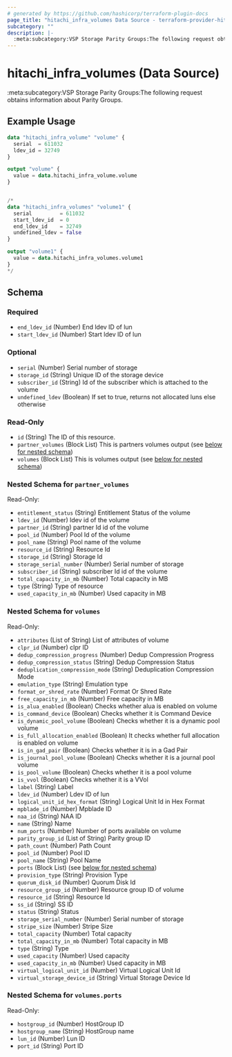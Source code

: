 ```yaml
---
# generated by https://github.com/hashicorp/terraform-plugin-docs
page_title: "hitachi_infra_volumes Data Source - terraform-provider-hitachi"
subcategory: ""
description: |-
  :meta:subcategory:VSP Storage Parity Groups:The following request obtains information about Parity Groups.
---
```


# hitachi_infra_volumes (Data Source)

:meta:subcategory:VSP Storage Parity Groups:The following request obtains information about Parity Groups.

## Example Usage

```terraform
data "hitachi_infra_volume" "volume" {
  serial  = 611032
  ldev_id = 32749
}

output "volume" {
  value = data.hitachi_infra_volume.volume
}


/*
data "hitachi_infra_volumes" "volume1" {
  serial         = 611032
  start_ldev_id  = 0
  end_ldev_id    = 32749
  undefined_ldev = false
}

output "volume1" {
  value = data.hitachi_infra_volumes.volume1
}
*/
```

<!-- schema generated by tfplugindocs -->
## Schema

### Required

- `end_ldev_id` (Number) End ldev ID of lun
- `start_ldev_id` (Number) Start ldev ID of lun

### Optional

- `serial` (Number) Serial number of storage
- `storage_id` (String) Unique ID of the storage device
- `subscriber_id` (String) Id of the subscriber which is attached to the volume
- `undefined_ldev` (Boolean) If set to true, returns not allocated luns else otherwise

### Read-Only

- `id` (String) The ID of this resource.
- `partner_volumes` (Block List) This is partners volumes output (see [below for nested schema](#nestedblock--partner_volumes))
- `volumes` (Block List) This is volumes output (see [below for nested schema](#nestedblock--volumes))

<a id="nestedblock--partner_volumes"></a>
### Nested Schema for `partner_volumes`

Read-Only:

- `entitlement_status` (String) Entitlement Status of the volume
- `ldev_id` (Number) ldev id of the volume
- `partner_id` (String) partner Id id  of the volume
- `pool_id` (Number) Pool Id of the volume
- `pool_name` (String) Pool name of the volume
- `resource_id` (String) Resource Id
- `storage_id` (String) Storage Id
- `storage_serial_number` (Number) Serial number of storage
- `subscriber_id` (String) subscriber Id id  of the volume
- `total_capacity_in_mb` (Number) Total capacity in MB
- `type` (String) Type of resource
- `used_capacity_in_mb` (Number) Used capacity in MB


<a id="nestedblock--volumes"></a>
### Nested Schema for `volumes`

Read-Only:

- `attributes` (List of String) List of attributes of volume
- `clpr_id` (Number) clpr ID
- `dedup_compression_progress` (Number) Dedup Compression Progress
- `dedup_compression_status` (String) Dedup Compression Status
- `deduplication_compression_mode` (String) Deduplication Compression Mode
- `emulation_type` (String) Emulation type
- `format_or_shred_rate` (Number) Format Or Shred Rate
- `free_capacity_in_mb` (Number) Free capacity in MB
- `is_alua_enabled` (Boolean) Checks whether alua is enabled on volume
- `is_command_device` (Boolean) Checks whether it is Command Device
- `is_dynamic_pool_volume` (Boolean) Checks whether it is a dynamic pool volume
- `is_full_allocation_enabled` (Boolean) It checks whether full allocation is enabled on volume
- `is_in_gad_pair` (Boolean) Checks whether it is in a Gad Pair
- `is_journal_pool_volume` (Boolean) Checks whether it is a journal pool volume
- `is_pool_volume` (Boolean) Checks whether it is a pool volume
- `is_vvol` (Boolean) Checks whether it is a VVol
- `label` (String) Label
- `ldev_id` (Number) Ldev ID of lun
- `logical_unit_id_hex_format` (String) Logical Unit Id in Hex Format
- `mpblade_id` (Number) Mpblade ID
- `naa_id` (String) NAA ID
- `name` (String) Name
- `num_ports` (Number) Number of ports available on volume
- `parity_group_id` (List of String) Parity group ID
- `path_count` (Number) Path Count
- `pool_id` (Number) Pool ID
- `pool_name` (String) Pool Name
- `ports` (Block List) (see [below for nested schema](#nestedblock--volumes--ports))
- `provision_type` (String) Provision Type
- `quorum_disk_id` (Number) Quorum Disk Id
- `resource_group_id` (Number) Resource group ID of volume
- `resource_id` (String) Resource Id
- `ss_id` (String) SS ID
- `status` (String) Status
- `storage_serial_number` (Number) Serial number of storage
- `stripe_size` (Number) Stripe Size
- `total_capacity` (Number) Total capacity
- `total_capacity_in_mb` (Number) Total capacity in MB
- `type` (String) Type
- `used_capacity` (Number) Used capacity
- `used_capacity_in_mb` (Number) Used capacity in MB
- `virtual_logical_unit_id` (Number) Virtual Logical Unit Id
- `virtual_storage_device_id` (String) Virtual Storage Device Id

<a id="nestedblock--volumes--ports"></a>
### Nested Schema for `volumes.ports`

Read-Only:

- `hostgroup_id` (Number) HostGroup ID
- `hostgroup_name` (String) HostGroup name
- `lun_id` (Number) Lun ID
- `port_id` (String) Port ID


